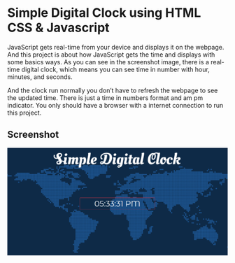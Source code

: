 
# Simple Digital Clock using HTML CSS & Javascript

JavaScript gets real-time from your device and displays it on the webpage. And this project is about how JavaScript gets the time and displays with some basics ways. As you can see in the screenshot image, there is a real-time digital clock, which means you can see time in number with hour, minutes, and seconds.

And the clock run normally you don’t have to refresh the webpage to see the updated time. There is just a time in numbers format and am pm indicator. You only should have a browser with a internet connection to run this project.

## Screenshot

<img src='images/Screenshot.png'>
